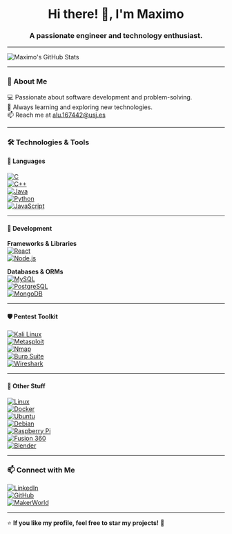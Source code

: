 <h1 align="center">Hi there! 👋, I'm Maximo </h1>
<h3 align="center">A passionate engineer and technology enthusiast.</h3>

---

![Maximo's GitHub Stats](https://github-readme-stats.vercel.app/api?username=Mxz-11&show_icons=true&theme=tokyonight)

---

### 📖 About Me
💻 Passionate about software development and problem-solving.  
🚀 Always learning and exploring new technologies.  
📫 Reach me at [alu.167442@usj.es](mailto:alu.167442@usj.es)  

---

### 🛠 Technologies & Tools

#### 🚀 Languages
[![C](https://img.shields.io/badge/C-A8B9CC?style=for-the-badge&logo=c&logoColor=white)](https://en.cppreference.com/w/c)  
[![C++](https://img.shields.io/badge/C++-00599C?style=for-the-badge&logo=c%2b%2b&logoColor=white)](https://cplusplus.com/doc/)  
[![Java](https://img.shields.io/badge/Java-007396?style=for-the-badge&logo=java&logoColor=white)](https://docs.oracle.com/en/java/)  
[![Python](https://img.shields.io/badge/Python-3776AB?style=for-the-badge&logo=python&logoColor=white)](https://docs.python.org/3/)  
[![JavaScript](https://img.shields.io/badge/JavaScript-F7DF1E?style=for-the-badge&logo=javascript&logoColor=black)](https://developer.mozilla.org/en-US/docs/Web/JavaScript)  

---

#### 🔧 Development  
**Frameworks & Libraries**  
[![React](https://img.shields.io/badge/React-61DAFB?style=for-the-badge&logo=react&logoColor=black)](https://react.dev/)  
[![Node.js](https://img.shields.io/badge/Node.js-339933?style=for-the-badge&logo=node.js&logoColor=white)](https://nodejs.org/en/docs/)  

**Databases & ORMs**  
[![MySQL](https://img.shields.io/badge/MySQL-4479A1?style=for-the-badge&logo=mysql&logoColor=white)](https://dev.mysql.com/doc/)  
[![PostgreSQL](https://img.shields.io/badge/PostgreSQL-336791?style=for-the-badge&logo=postgresql&logoColor=white)](https://www.postgresql.org/docs/)  
[![MongoDB](https://img.shields.io/badge/MongoDB-47A248?style=for-the-badge&logo=mongodb&logoColor=white)](https://www.mongodb.com/docs/)  

---

#### 🛡 Pentest Toolkit  
[![Kali Linux](https://img.shields.io/badge/Kali_Linux-557C94?style=for-the-badge&logo=kali-linux&logoColor=white)](https://www.kali.org/docs/)  
[![Metasploit](https://img.shields.io/badge/Metasploit-1572B6?style=for-the-badge&logo=metasploit&logoColor=white)](https://docs.metasploit.com/)  
[![Nmap](https://img.shields.io/badge/Nmap-00479C?style=for-the-badge&logo=nmap&logoColor=white)](https://nmap.org/book/man.html)  
[![Burp Suite](https://img.shields.io/badge/Burp_Suite-FF7139?style=for-the-badge&logo=burp-suite&logoColor=white)](https://portswigger.net/burp/documentation)  
[![Wireshark](https://img.shields.io/badge/Wireshark-1679A7?style=for-the-badge&logo=wireshark&logoColor=white)](https://www.wireshark.org/docs/)  

---

#### 🎯 Other Stuff  
[![Linux](https://img.shields.io/badge/Linux-FCC624?style=for-the-badge&logo=linux&logoColor=black)](https://www.linux.org/pages/download/)  
[![Docker](https://img.shields.io/badge/Docker-2496ED?style=for-the-badge&logo=docker&logoColor=white)](https://docs.docker.com/)  
[![Ubuntu](https://img.shields.io/badge/Ubuntu-E95420?style=for-the-badge&logo=ubuntu&logoColor=white)](https://ubuntu.com/)  
[![Debian](https://img.shields.io/badge/Debian-A81D33?style=for-the-badge&logo=debian&logoColor=white)](https://www.debian.org/doc/)  
[![Raspberry Pi](https://img.shields.io/badge/Raspberry_Pi-A22846?style=for-the-badge&logo=raspberry-pi&logoColor=white)](https://www.raspberrypi.com/documentation/)  
[![Fusion 360](https://img.shields.io/badge/Fusion_360-FAA41A?style=for-the-badge&logo=autodesk&logoColor=white)](https://help.autodesk.com/view/fusion360/ENU/)  
[![Blender](https://img.shields.io/badge/Blender-F5792A?style=for-the-badge&logo=blender&logoColor=white)](https://docs.blender.org/manual/en/latest/)  

---

### 📫 Connect with Me  
[![LinkedIn](https://img.shields.io/badge/LinkedIn-0A66C2?style=for-the-badge&logo=linkedin&logoColor=white)](https://www.linkedin.com/in/maximo-valenciano-alvarez/)  
[![GitHub](https://img.shields.io/badge/GitHub-181717?style=for-the-badge&logo=github&logoColor=white)](https://github.com/Mxz-11)  
[![MakerWorld](https://img.shields.io/badge/MakerWorld-00AEEF?style=for-the-badge&logo=makerworld&logoColor=white)](https://makerworld.com/en/@max_zgz)  

---

⭐ **If you like my profile, feel free to star my projects!** 🚀
